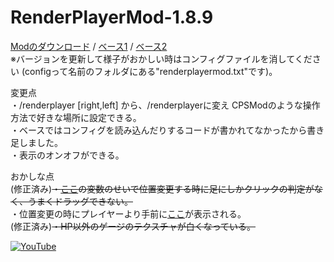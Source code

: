 # RenderPlayerMod-1.8.9
[Modのダウンロード](https://github.com/S4wa/RenderPlayerMod-1.8.9/releases) / [ベース1](https://github.com/SimplyRin/RenderPlayerMod-1.8.9) / [ベース2](https://youtu.be/9jucA23WRtg)  
※バージョンを更新して様子がおかしい時はコンフィグファイルを消してください (configって名前のフォルダにある"renderplayermod.txt"です)。  

変更点  
・/renderplayer [right,left] から、/renderplayerに変え CPSModのような操作方法で好きな場所に設定できる。  
・ベースではコンフィグを読み込んだりするコードが書かれてなかったから書き足しました。  
・表示のオンオフができる。  


おかしな点   
(修正済み)~~・[ここ](https://goo.gl/zjg8JV)の変数のせいで位置変更する時に足にしかクリックの判定がなく、うまくドラッグできない。~~  
・位置変更の時にプレイヤーより手前に[ここ](https://goo.gl/tttvG2)が表示される。  
(修正済み)~~・HP以外のゲージのテクスチャが白くなっている。~~  


[![YouTube](https://i.imgur.com/QJZFRcK.jpg)](https://youtu.be/SWIBdEqSjts)
